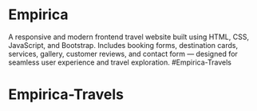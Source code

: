 # Empirica
A responsive and modern frontend travel website built using HTML, CSS, JavaScript, and Bootstrap. Includes booking forms, destination cards, services, gallery, customer reviews, and contact form — designed for seamless user experience and travel exploration.
#Empirica-Travels
# Empirica-Travels
